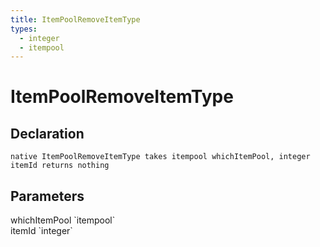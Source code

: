 ```yaml
---
title: ItemPoolRemoveItemType
types:
  - integer
  - itempool
---
```


# ItemPoolRemoveItemType

## Declaration

```
native ItemPoolRemoveItemType takes itempool whichItemPool, integer itemId returns nothing
```

## Parameters
<dl>
  <dt>whichItemPool `itempool`</dt>
  <dd></dd>

  <dt>itemId `integer`</dt>
  <dd></dd>
</dl>